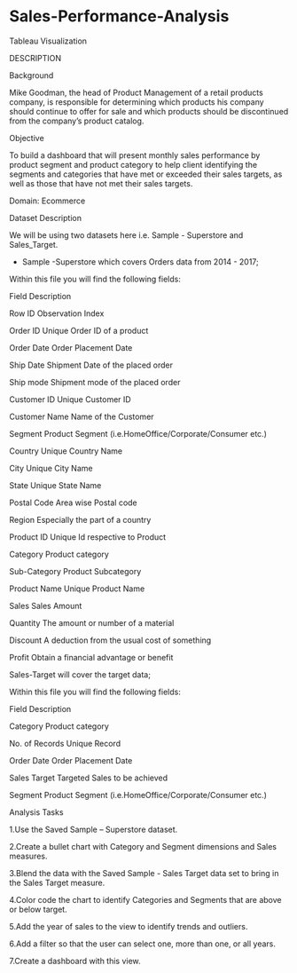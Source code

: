 # Sales-Performance-Analysis
Tableau Visualization

DESCRIPTION

Background 

Mike Goodman, the head of Product Management of a retail products company, is responsible for determining which products his company should continue to offer for sale and which products should be discontinued from the company’s product catalog. 

Objective

To build a dashboard that will present monthly sales performance by product segment and product category to help client identifying the segments and categories that have met or exceeded their sales targets, as well as those that have not met their sales targets. 

Domain: Ecommerce

Dataset Description

We will be using two datasets here i.e. Sample - Superstore and Sales_Target.

* Sample -Superstore which covers Orders data from 2014 - 2017;

Within this file you will find the following fields:

Field 	Description

Row ID	Observation Index

Order ID	Unique Order ID of a product

Order Date	Order Placement Date

Ship Date	Shipment Date of the placed order

Ship mode	Shipment mode of the placed order

Customer ID	Unique Customer ID

Customer Name	Name of the Customer

Segment	Product Segment (i.e.HomeOffice/Corporate/Consumer etc.)

Country	Unique Country Name

City	Unique City Name

State	Unique State Name

Postal Code	Area wise Postal code

Region	Especially the part of a country

Product ID	Unique Id respective to Product

Category	Product category

Sub-Category	Product Subcategory

Product Name	Unique Product Name

Sales	Sales Amount

Quantity	The amount or number of a material

Discount	A deduction from the usual cost of something

Profit	Obtain a financial advantage or benefit

Sales-Target will cover the target data;


Within this file you will find the following fields:


Field 	Description

Category	Product category

No. of Records	Unique Record

Order Date	Order Placement Date

Sales Target	Targeted Sales to be achieved 

Segment	Product Segment (i.e.HomeOffice/Corporate/Consumer etc.)
 


Analysis Tasks

1.Use the Saved Sample – Superstore dataset. 

2.Create a bullet chart with Category and Segment dimensions and Sales measures. 

3.Blend the data with the Saved Sample - Sales Target data set to bring in the Sales Target measure. 

4.Color code the chart to identify Categories and Segments that are above or below target. 

5.Add the year of sales to the view to identify trends and outliers. 

6.Add a filter so that the user can select one, more than one, or all years. 

7.Create a dashboard with this view.

